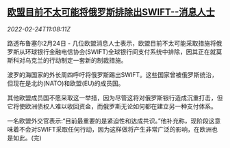 <!--1645702263000-->
[欧盟目前不太可能将俄罗斯排除出SWIFT--消息人士](https://cn.reuters.com/article/eu-russia-swift-0224-idCNKBS2KT1GI)
------

<div><i>2022-02-24T11:08:11Z</i></div><p>路透布鲁塞尔2月24日 - 几位欧盟消息人士表示，欧盟目前不太可能采取措施将俄罗斯从环球银行金融电信协会(SWIFT)全球银行间支付系统中排除，因其正在就莫斯科对乌克兰的行动制定一套新的制裁措施。</p><p>波罗的海国家的外长周四呼吁将俄罗斯踢出SWIFT。这些国家曾被俄罗斯统治，但现在是北约(NATO)和欧盟(EU)的成员国。</p><p>其他欧盟成员国不愿采取这一举措，因为尽管这将对俄罗斯银行造成沉重打击，但它将使欧洲债权人难以收回资金，而俄罗斯无论如何都在建立另一种支付体系。</p><p>一名欧盟外交官表示:“目前最重要的是紧迫性和达成共识。”他补充称，现阶段这意味着不会对SWIFT采取任何行动，因为这样做将产生非常广泛的影响，在欧洲也是如此。(完)</p>

